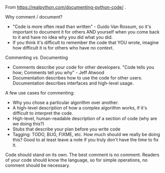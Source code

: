 From https://realpython.com/documenting-python-code/ .

Why comment / document?

* "Code is more often read than written" - Guido Van Rossum, so it's important to document it for others AND yourself when you come back to it and have no idea why you did what you did.
* If you think it's difficult to remember the code that YOU wrote, imagine how difficult it is for others who have no context.


Commenting vs. Documenting

* Comments describe your code for other developers. "Code tells you how; Comments tell you why" - Jeff Atwood
* Documentation describes how to use the code for other users. Documentation describes interfaces and high-level usage.

A few use cases for commenting:

* Why you chose a particular algorithm over another.
* A high-level description of how a complex algorithm works, if it's difficult to interpret the code.
* High-level, human-readable description of a section of code (why are we doing this?)
* Stubs that describe your plan before you write code
* Tagging: TODO, BUG, FIXME, etc. How much should we really be doing this? Good to at least leave a note if you truly don't have the time to fix it.


Code should stand on its own. The best comment is no comment. Readers of your code should know the language, so for simple operations, no comment should be necessary.
